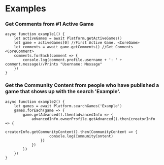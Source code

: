 # Examples

### Get Comments from #1 Active Game
    async function example1() {
        let activeGames = await Platform.getActiveGames()
        let game = activeGames[0] //First Active Game. <CoreGame>
        let comments = await game.getComments() //Get Comments <CoreComment>
        comments.forEach(comment => {
            console.log(comment.profile.username + ': ' + comment.message)//Prints "Username: Message"
        })
    }

### Get the Community Content from people who have published a game that shows up with the search 'Example'.
    async function example2() {
        let games = await Platform.searchGames('Example')
        games.forEach(game => {
            game.getAdvanced().then(advancedInfo => {
                advancedInfo.ownerProfile.getAdvanced().then(creatorInfo => {
                    creatorInfo.getCommunityContent().then(CommunityContent => {
                        console.log(CommunityContent)
                    })
                })
            })
        })
    }